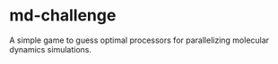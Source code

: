 # md-challenge

A simple game to guess optimal processors for parallelizing molecular dynamics simulations.
